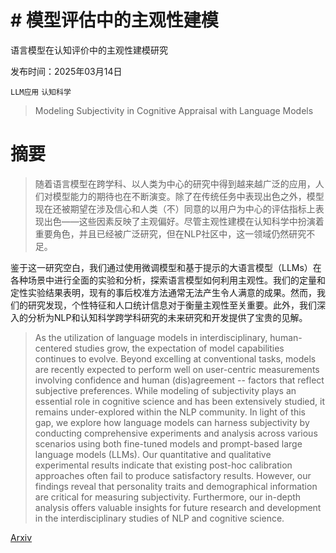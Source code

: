 # # 模型评估中的主观性建模
语言模型在认知评价中的主观性建模研究

发布时间：2025年03月14日

`LLM应用` `认知科学`

> Modeling Subjectivity in Cognitive Appraisal with Language Models

# 摘要

> 随着语言模型在跨学科、以人类为中心的研究中得到越来越广泛的应用，人们对模型能力的期待也在不断演变。除了在传统任务中表现出色之外，模型现在还被期望在涉及信心和人类（不）同意的以用户为中心的评估指标上表现出色——这些因素反映了主观偏好。尽管主观性建模在认知科学中扮演着重要角色，并且已经被广泛研究，但在NLP社区中，这一领域仍然研究不足。

鉴于这一研究空白，我们通过使用微调模型和基于提示的大语言模型（LLMs）在各种场景中进行全面的实验和分析，探索语言模型如何利用主观性。我们的定量和定性实验结果表明，现有的事后校准方法通常无法产生令人满意的成果。然而，我们的研究发现，个性特征和人口统计信息对于衡量主观性至关重要。此外，我们深入的分析为NLP和认知科学跨学科研究的未来研究和开发提供了宝贵的见解。

> As the utilization of language models in interdisciplinary, human-centered studies grow, the expectation of model capabilities continues to evolve. Beyond excelling at conventional tasks, models are recently expected to perform well on user-centric measurements involving confidence and human (dis)agreement -- factors that reflect subjective preferences. While modeling of subjectivity plays an essential role in cognitive science and has been extensively studied, it remains under-explored within the NLP community. In light of this gap, we explore how language models can harness subjectivity by conducting comprehensive experiments and analysis across various scenarios using both fine-tuned models and prompt-based large language models (LLMs). Our quantitative and qualitative experimental results indicate that existing post-hoc calibration approaches often fail to produce satisfactory results. However, our findings reveal that personality traits and demographical information are critical for measuring subjectivity. Furthermore, our in-depth analysis offers valuable insights for future research and development in the interdisciplinary studies of NLP and cognitive science.

[Arxiv](https://arxiv.org/abs/2503.11381)